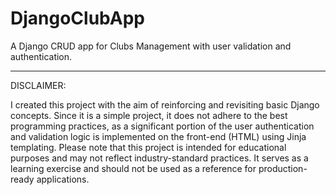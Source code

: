 # DjangoClubApp
A Django CRUD app for Clubs Management with user validation and authentication.

<hr/>
DISCLAIMER:

I created this project with the aim of reinforcing and revisiting basic Django concepts. Since it is a simple project, it does not adhere to the best programming practices, as a significant portion of the user authentication and validation logic is implemented on the front-end (HTML) using Jinja templating.
Please note that this project is intended for educational purposes and may not reflect industry-standard practices. It serves as a learning exercise and should not be used as a reference for production-ready applications.


